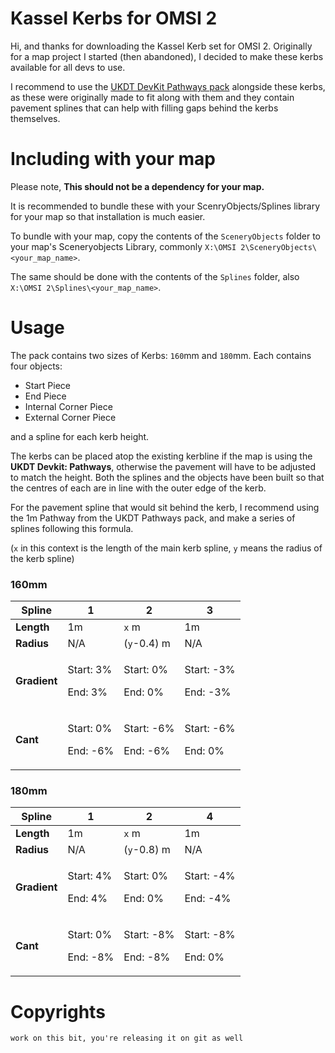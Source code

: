 # Kassel Kerbs for OMSI 2

Hi, and thanks for downloading the Kassel Kerb set for OMSI 2. Originally for a map project I started (then abandoned), I decided to make these kerbs available for all devs to use.

I recommend to use the [UKDT DevKit Pathways pack](https://fellowsfilm.com/downloads/ukdt-devkit-vol-1-pathways.1578/) alongside these kerbs, as these were originally made to fit along with them and they contain pavement splines that can help with filling gaps behind the kerbs themselves.

# Including with your map

Please note, **This should not be a dependency for your map.**

It is recommended to bundle these with your ScenryObjects/Splines library for your map so that installation is much easier.

To bundle with your map, copy the contents of the `SceneryObjects` folder to your map's Sceneryobjects Library, commonly
```X:\OMSI 2\SceneryObjects\<your_map_name>```.

The same should be done with the contents of the `Splines` folder, also
```X:\OMSI 2\Splines\<your_map_name>```.

# Usage

The pack contains two sizes of Kerbs: `160`mm and `180`mm. Each contains four objects:

- Start Piece
- End Piece
- Internal Corner Piece
- External Corner Piece

and a spline for each kerb height.

The kerbs can be placed atop the existing kerbline if the map is using the **UKDT Devkit: Pathways**, otherwise the pavement will have to be adjusted to match the height. Both the splines and the objects have been built so that the centres of each are in line with the outer edge of the kerb.

For the pavement spline that would sit behind the kerb, I recommend using the 1m Pathway from the UKDT Pathways pack, and make a series of splines following this formula.

(`x` in this context is the length of the main kerb spline, `y` means the radius of the kerb spline)

### 160mm

Spline | 1 | 2 | 3
-- | -- | -- | --
**Length** | 1m | `x` m | 1m 
**Radius** | N/A | (`y`-0.4) m | N/A 
**Gradient** | <p>Start: 3%</p><p>End: 3%</p> | <p>Start: 0%</p><p>End: 0%</p> | <p>Start: -3%</p><p>End: -3%</p> 
**Cant** | <p>Start: 0%</p><p>End: -6%</p> | <p>Start: -6%</p><p>End: -6%</p> | <p>Start: -6%</p><p>End: 0%</p> 

### 180mm

Spline | 1 | 2 | 4
-- | -- | -- | --
**Length** | 1m | `x` m | 1m 
**Radius** | N/A | (`y`-0.8) m | N/A 
**Gradient** | <p>Start: 4%</p><p>End: 4%</p> | <p>Start: 0%</p><p>End: 0%</p> | <p>Start: -4%</p><p>End: -4%</p> 
**Cant** | <p>Start: 0%</p><p>End: -8%</p> | <p>Start: -8%</p><p>End: -8%</p> | <p>Start: -8%</p><p>End: 0%</p> 

# Copyrights

`work on this bit, you're releasing it on git as well`